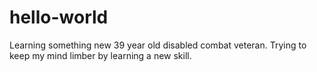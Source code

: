 # hello-world
Learning something new
39 year old disabled combat veteran. Trying to keep my mind limber by learning a new skill.
